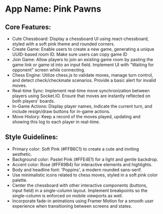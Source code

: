 # **App Name**: Pink Pawns

## Core Features:

- Cute Chessboard: Display a chessboard UI using react-chessboard, styled with a soft pink theme and rounded corners.
- Create Game: Enable users to create a new game, generating a unique UUID-based room ID. Make sure users can copy game ID
- Join Game: Allow players to join an existing game room by pasting the game link or game id into an input field. Implement UI with "Waiting for opponent" screen while connecting.
- Chess Engine: Utilize chess.js to validate moves, manage turn control, and detect check/checkmate scenarios. Provide a basic alert for invalid moves.
- Real-time Sync: Implement real-time move synchronization between players using Socket.IO. Ensure that moves are instantly reflected on both players' boards.
- In-Game Actions: Display player names, indicate the current turn, and include resign/draw buttons for in-game actions.
- Move History: Keep a record of the moves played, updating and showing this log to each player in real-time.

## Style Guidelines:

- Primary color: Soft Pink (#FFB6C1) to create a cute and inviting aesthetic.
- Background color: Pastel Pink (#FFE4E1) for a light and gentle backdrop.
- Accent color: Rose (#FF69B4) for interactive elements and highlights.
- Body and headline font: 'Poppins', a modern rounded sans-serif.
- Use minimalistic icons related to chess moves, styled in a soft pink color palette.
- Center the chessboard with other interactive components (buttons, input field) in a single-column layout. Implement breakpoints so the single-column is enforced on mobile viewports as well.
- Incorporate fade-in animations using Framer Motion for a smooth user experience when transitioning between screens and states.